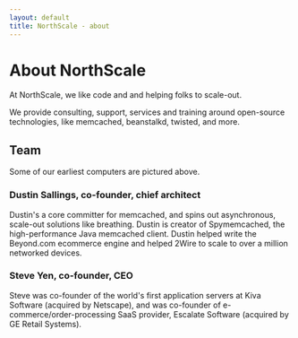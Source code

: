 ```yaml
---
layout: default
title: NorthScale - about
---
```


# About NorthScale

At NorthScale, we like code and and helping folks to scale-out.

We provide consulting, support, services and training around
open-source technologies, like memcached, beanstalkd, twisted, and
more.

## Team

Some of our earliest computers are pictured above.

### Dustin Sallings, co-founder, chief architect

Dustin's a core committer for memcached, and spins out asynchronous,
scale-out solutions like breathing.  Dustin is creator of
Spymemcached, the high-performance Java memcached client.  Dustin
helped write the Beyond.com ecommerce engine and helped 2Wire to scale
to over a million networked devices.

### Steve Yen, co-founder, CEO

Steve was co-founder of the world's first application servers at Kiva
Software (acquired by Netscape), and was co-founder of
e-commerce/order-processing SaaS provider, Escalate Software (acquired
by GE Retail Systems).


